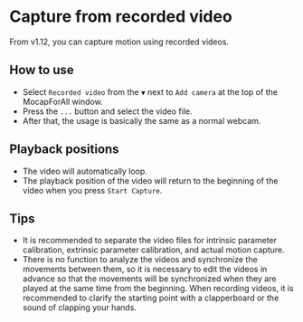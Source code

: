 # Capture from recorded video

From v1.12, you can capture motion using recorded videos.

## How to use

- Select `Recorded video` from the `▼` next to `Add camera` at the top of the MocapForAll window.   
- Press the `...` button and select the video file.  
- After that, the usage is basically the same as a normal webcam.

## Playback positions

- The video will automatically loop.
- The playback position of the video will return to the beginning of the video when you press `Start Capture`.

## Tips

- It is recommended to separate the video files for intrinsic parameter calibration, extrinsic parameter calibration, and actual motion capture.
- There is no function to analyze the videos and synchronize the movements between them, so it is necessary to edit the videos in advance so that the movements will be synchronized when they are played at the same time from the beginning. When recording videos, it is recommended to clarify the starting point with a clapperboard or the sound of clapping your hands.
